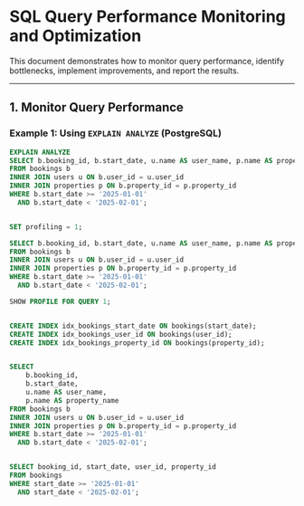# SQL Query Performance Monitoring and Optimization

This document demonstrates how to monitor query performance, identify bottlenecks, implement improvements, and report the results.

---

## 1. Monitor Query Performance

### Example 1: Using `EXPLAIN ANALYZE` (PostgreSQL)

```sql
EXPLAIN ANALYZE
SELECT b.booking_id, b.start_date, u.name AS user_name, p.name AS property_name
FROM bookings b
INNER JOIN users u ON b.user_id = u.user_id
INNER JOIN properties p ON b.property_id = p.property_id
WHERE b.start_date >= '2025-01-01'
  AND b.start_date < '2025-02-01';


SET profiling = 1;

SELECT b.booking_id, b.start_date, u.name AS user_name, p.name AS property_name
FROM bookings b
INNER JOIN users u ON b.user_id = u.user_id
INNER JOIN properties p ON b.property_id = p.property_id
WHERE b.start_date >= '2025-01-01'
  AND b.start_date < '2025-02-01';

SHOW PROFILE FOR QUERY 1;


CREATE INDEX idx_bookings_start_date ON bookings(start_date);
CREATE INDEX idx_bookings_user_id ON bookings(user_id);
CREATE INDEX idx_bookings_property_id ON bookings(property_id);


SELECT 
    b.booking_id,
    b.start_date,
    u.name AS user_name,
    p.name AS property_name
FROM bookings b
INNER JOIN users u ON b.user_id = u.user_id
INNER JOIN properties p ON b.property_id = p.property_id
WHERE b.start_date >= '2025-01-01'
  AND b.start_date < '2025-02-01';


SELECT booking_id, start_date, user_id, property_id
FROM bookings
WHERE start_date >= '2025-01-01'
  AND start_date < '2025-02-01';

